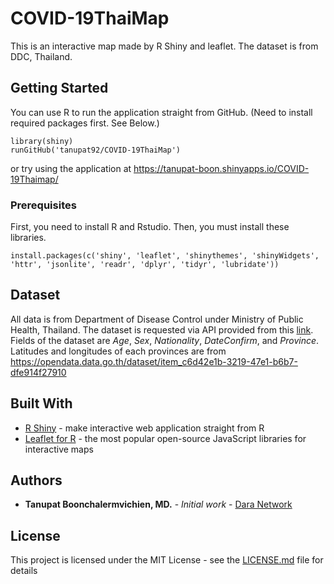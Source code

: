 # COVID-19ThaiMap
This is an interactive map made by R Shiny and leaflet. The dataset is from DDC, Thailand. 

## Getting Started

You can use R to run the application straight from GitHub. (Need to install required packages first. See Below.)

```
library(shiny)
runGitHub('tanupat92/COVID-19ThaiMap')
```
or try using the application at https://tanupat-boon.shinyapps.io/COVID-19Thaimap/

### Prerequisites

First, you need to install R and Rstudio. Then, you must install these libraries.

```
install.packages(c('shiny', 'leaflet', 'shinythemes', 'shinyWidgets', 'httr', 'jsonlite', 'readr', 'dplyr', 'tidyr', 'lubridate'))

```

## Dataset

All data is from Department of Disease Control under Ministry of Public Health, Thailand. 
The dataset is requested via API provided from this [link](https://covid19.th-stat.com/th/api).
Fields of the dataset are *Age*, *Sex*, *Nationality*, *DateConfirm*, and *Province*. 
Latitudes and longitudes of each provinces are from https://opendata.data.go.th/dataset/item_c6d42e1b-3219-47e1-b6b7-dfe914f27910


## Built With

* [R Shiny](https://shiny.rstudio.com/) - make interactive web application straight from R
* [Leaflet for R](https://rstudio.github.io/leaflet/) - the most popular open-source JavaScript libraries for interactive maps

## Authors

* **Tanupat Boonchalermvichien, MD.** - *Initial work* - [Dara Network](https://tanupat-boon.shinyapps.io/dara_network/)

## License

This project is licensed under the MIT License - see the [LICENSE.md](LICENSE.md) file for details

